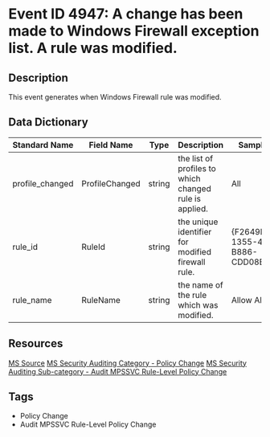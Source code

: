 # Event ID 4947: A change has been made to Windows Firewall exception list. A rule was modified.

## Description
This event generates when Windows Firewall rule was modified.

## Data Dictionary
|Standard Name|Field Name|Type|Description|Sample Value|
|---|---|---|---|---|
|profile_changed|ProfileChanged|string|the list of profiles to which changed rule is applied.|All|
|rule_id|RuleId|string|the unique identifier for modified firewall rule.|{F2649D59-1355-4E3C-B886-CDD08B683199}|
|rule_name|RuleName|string|the name of the rule which was modified.|Allow All Rule|

## Resources
[MS Source](https://github.com/MicrosoftDocs/windows-itpro-docs/blob/public/windows/security/threat-protection/auditing/event-4947.md)
[MS Security Auditing Category - Policy Change](https://docs.microsoft.com/en-us/windows/security/threat-protection/auditing/advanced-security-audit-policy-settings#policy-change)
[MS Security Auditing Sub-category - Audit MPSSVC Rule-Level Policy Change](https://github.com/MicrosoftDocs/windows-itpro-docs/tree/master/windows/security/threat-protection/auditing/audit-mpssvc-rule-level-policy-change.md)

## Tags
* Policy Change
* Audit MPSSVC Rule-Level Policy Change